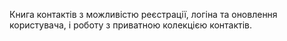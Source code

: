 Книга контактів з можливістю реєстрації, логіна та оновлення користувача, і роботу з приватною колекцією контактів.
